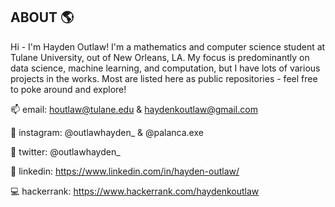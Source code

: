 ## ABOUT 🌎

Hi - I'm Hayden Outlaw! I'm a mathematics and computer science student at Tulane University, out of New Orleans, LA. My focus is predominantly on data science, machine learning, and computation, but I have lots of various projects in the works. Most are listed here as public repositories - feel free to poke around and explore!

📫 email: houtlaw@tulane.edu & haydenkoutlaw@gmail.com

📸 instagram: @outlawhayden_ & @palanca.exe

📣 twitter: @outlawhayden_

💼 linkedin: https://www.linkedin.com/in/hayden-outlaw/

💻 hackerrank: https://www.hackerrank.com/haydenkoutlaw
